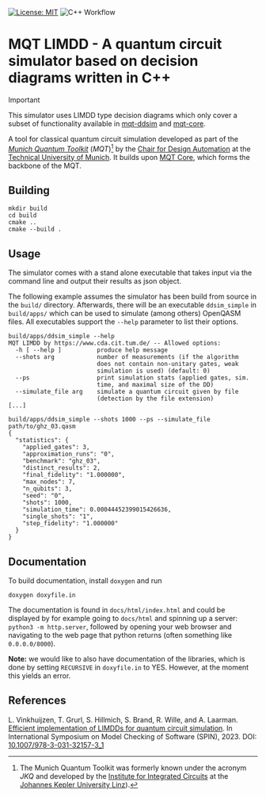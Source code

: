 [![License: MIT](https://img.shields.io/badge/license-MIT-blue.svg?style=flat-square)](https://opensource.org/licenses/MIT)
![C++ Workflow](https://github.com/cda-tum/mqt-limdd/actions/workflows/cmake.yml/badge.svg)

# MQT LIMDD - A quantum circuit simulator based on decision diagrams written in C++

> [!IMPORTANT]
> This simulator uses LIMDD type decision diagrams which only cover a subset of functionality available in [mqt-ddsim](https://github.com/cda-tum/mqt-ddsim) and [mqt-core](https://github.com/cda-tum/mqt-limdd).

A tool for classical quantum circuit simulation developed as part of the [_Munich Quantum Toolkit_](https://mqt.readthedocs.io) (_MQT_)[^1] by the [Chair for Design Automation](https://www.cda.cit.tum.de/) at the [Technical University of Munich](https://www.tum.de/).
It builds upon [MQT Core](https://github.com/cda-tum/mqt-core), which forms the backbone of the MQT.

## Building

```
mkdir build
cd build
cmake ..
cmake --build .
```

## Usage

The simulator comes with a stand alone executable that takes input via the command line and output their results as json object.

The following example assumes the simulator has been build from source in the `build/` directory.
Afterwards, there will be an executable `ddsim_simple` in `build/apps/` which can be used to simulate (among others) OpenQASM files. All executables support the `--help` parameter to list their options.

```
build/apps/ddsim_simple --help
MQT LIMDD by https://www.cda.cit.tum.de/ -- Allowed options:
  -h [ --help ]          produce help message
  --shots arg            number of measurements (if the algorithm
                         does not contain non-unitary gates, weak
                         simulation is used) (default: 0)
  --ps                   print simulation stats (applied gates, sim.
                         time, and maximal size of the DD)
  --simulate_file arg    simulate a quantum circuit given by file
                         (detection by the file extension)
[...]

build/apps/ddsim_simple --shots 1000 --ps --simulate_file path/to/ghz_03.qasm
{
  "statistics": {
    "applied_gates": 3,
    "approximation_runs": "0",
    "benchmark": "ghz_03",
    "distinct_results": 2,
    "final_fidelity": "1.000000",
    "max_nodes": 7,
    "n_qubits": 3,
    "seed": "0",
    "shots": 1000,
    "simulation_time": 0.00044452399015426636,
    "single_shots": "1",
    "step_fidelity": "1.000000"
  }
}
```

## Documentation

To build documentation, install `doxygen` and run

```
doxygen doxyfile.in
```
The documentation is found in `docs/html/index.html` and could be displayed by for example going to `docs/html` and spinning up a server: `python3 -m http.server`, followed by opening your web browser and navigating to the web page that python returns (often something like `0.0.0.0/8000`).

**Note:** we would like to also have documentation of the libraries, which is done by setting `RECURSIVE` in `doxyfile.in` to YES. However, at the moment this yields an error.

## References

L. Vinkhuijzen, T. Grurl, S. Hillmich, S. Brand, R. Wille, and A. Laarman. [Efficient implementation of LIMDDs for quantum circuit simulation](https://www.cda.cit.tum.de/files/eda/2023_spin_efficient_limdd_implementation.pdf). In International Symposium on Model Checking of Software (SPIN), 2023. DOI: [10.1007/978-3-031-32157-3_1](https://doi.org/10.1007/978-3-031-32157-3_1)

[^1]: The Munich Quantum Toolkit was formerly known under the acronym _JKQ_ and developed by the [Institute for Integrated Circuits](https://iic.jku.at/) at the [Johannes Kepler University Linz](https://jku.at)).
